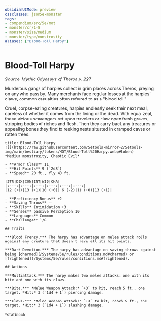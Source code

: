```yaml
---
obsidianUIMode: preview
cssclasses: json5e-monster
tags:
- compendium/src/5e/mot
- monster/cr/1-8
- monster/size/medium
- monster/type/monstrosity
aliases: ["Blood-Toll Harpy"]
---
```

# Blood-Toll Harpy
*Source: Mythic Odysseys of Theros p. 227*  

Murderous gangs of harpies collect in grim places across Theros, preying on any who pass by. Many merchants face regular losses at the harpies' claws, common casualties often referred to as a "blood toll."

Cruel, corpse-eating creatures, harpies endlessly seek their next meal, careless of whether it comes from the living or the dead. With equal zeal, these vicious scavengers set upon travelers or claw open fresh graves, stripping bodies of riches and flesh. Then they carry back any treasures or appealing bones they find to reeking nests situated in cramped caves or rotten trees.

```ad-statblock
title: Blood-Toll Harpy
![](https://raw.githubusercontent.com/5etools-mirror-2/5etools-img/main/bestiary/tokens/MOT/Blood-Toll%20Harpy.webp#token)
*Medium monstrosity, Chaotic Evil*

- **Armor Class** 11
- **Hit Points** 9 (`2d8`)
- **Speed** 20 ft., fly 40 ft.

|STR|DEX|CON|INT|WIS|CHA|
|:---:|:---:|:---:|:---:|:---:|:---:|
|12 (+1)|13 (+1)|10 (+0)| 6 (-2)|11 (+0)|13 (+1)|

- **Proficiency Bonus** +2
- **Saving Throws** ⏤
- **Skills** Intimidation +3
- **Senses** passive Perception 10
- **Languages** Common
- **Challenge** 1/8

## Traits

***Blood Frenzy.*** The harpy has advantage on melee attack rolls against any creature that doesn't have all its hit points.

***Dark Devotion.*** The harpy has advantage on saving throws against being [charmed](/Systems/5e/rules/conditions.md#charmed) or [frightened](/Systems/5e/rules/conditions.md#frightened).

## Actions

***Multiattack.*** The harpy makes two melee attacks: one with its bite and one with its claws.

***Bite.*** *Melee Weapon Attack:* `+3` to hit, reach 5 ft., one target. *Hit:* 3 (`1d4 + 1`) piercing damage.

***Claws.*** *Melee Weapon Attack:* `+3` to hit, reach 5 ft., one target. *Hit:* 3 (`1d4 + 1`) slashing damage.
```
^statblock